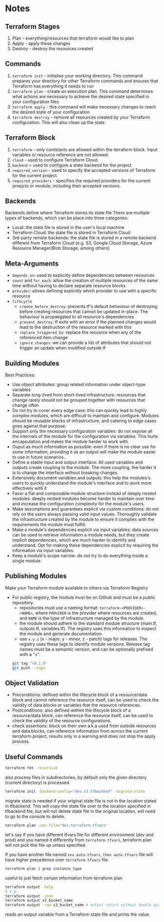 # Notes

## Terraform Stages
1. Plan - everything/resources that terraform would like to plan
2. Apply - apply these changes
3. Destroy - destroy the resources created

## Commands
1. `terraform init` - initialise your working directory. This command prepares your directory for other Terraform commands and ensures that Terraform has everything it needs to run
2. `terraform plan` - create an execution plan. This command determines what actions are necessary to achieve the desired state specified in your configuration files
3. `terraform apply` - this command will make necessary changes to reach the desired state of your configuration
4. `terraform destroy` - remove all resources created by your Terraform configuration. This will also clean up the state.

## Terraform Block
1. `terraform` - only contstants are allowed within the terraform block. Input variables or resource reference are not allowed.
2. `cloud` - used to configure Terraform Cloud.
3. `backend` = used to configure a state backend for the project
4. `required_version` - used to specify the accepted versions of Terraform for the current project.
5. `required_providers` - specifies the required providers for the current proejcts or module, including their accepted versions.

## Backends
Backends define where Terraform stores its state file
There are multiple types of backends, which can be place into three categories:
- Local: the state file is stored in the user's local machine
- Terraform Cloud: the state file is stored in Terraform Cloud
- 3rd-party remote backends: the state file is stored in a remote backend different from Terraform Cloud (e.g. S3, Google Cloud Storage, Azure Resource Manager/Blob Storage, among others)

## Meta-Arguments
- `depends_on`: used to explicitly define dependencies between resources
- `count` and `for_each`: allow the creation of multiple resources of the same time without having to declare separate resource blocks
- `provider`: allows defining explicitly which provider to use with a specific resource
- `lifecycle`
    - `create_before_destroy`: prevents tf's default behaviour of destroying before creating resources that cannot be updated in-place. The behaviour is propakgated to all resource's dependencies
    - `prevent_destroy`: tf exits with an error if the planned changes would lead to the destruction of the resource marked with this
    - `replace_triggered_by`: replace the reousrce when any of the referenced item change
    - `ignore_changes`: we can provide a list of attributes that should not trigger an update when modified outside tf

## Building Modules
Best Practices:
- Use object attributes: group related information under object-type variables
- Separate long-lived from short-lived infrastructure: resources that change rarely should not be grouped together with resources that change often
- Do not try to cover every edge case: this can quickly lead to highly complex modules, which are difficult to maintain and configure. Modules should be reusable blocks of infrastructure, and catering to edge cases goes against that purpose.
- Support only the necessary configuration variables: do not expose all the internals of the module for the configuration via variables. This hurts encapsulation and makes the module harder to work with.
- Ouput as much information as possible: even if there is no clear use for some information, providing it as an output will make the module easier to use in future scenarios.
- Define a stable input and output interface: All used variables and outputs create coupling to the module. The more coupling, the harder it is to change the interface without breaking changes. 
- Extensively document variables and outputs: this help the modules's users to quickly understand the module's interface and to work more effectively with it
- Favor a flat and composable module structure instead of deeply nested modules: deeply nested modules become harder to maintain over time and increase the configuration complexity for the module's users.
- Make assumptions and guarantees explicit via custom conditions: do not rely on the users always passing valid input values. Thoroughly validate the infrastructure created by the module to ensure it complies with the requirements the module must fulfill.
- Make a module's dependencies explicit via input variables: data sources can be used to retrieve information a module needs, but they create implicit dependencies, which are much harder to identify and understand. Opt for making these dependencies explicit by requiring the information via input variables.
- Keep a module's scope narrow: do not try to do everything inside a single module.

## Publishing Modules
Make your Terraform module available to others via Terraform Registry
- For public registry, the module must be on Github and must be a public repository.
  - repositories must use a naming format: `terraform-<PROVIDER>-<NAME>`, where `PROVIDER` is the provider where resources are created, and `NAME` is the type of infrastructure managed by the module.
  - the module should adhere to the standard module structure (main.tf, outputs.tf, variables.tf). The registry uses this information to inspect the module and generate documentation.
  - use `x.y.z` (x - major, y - minor, z - patch) tags for releases. The registry uses these tags to identify module versions. Release tag names must be a semantic version, and can be optionally prefixed with a "v".
  ```sh
  git tag "v0.1.0"
  git push --tags
  ```

## Object Validation
- Preconditions: defined within the lifecycle block of a resource/data block and cannot reference the resource itself, can be used to check the validity of data blocks or variables that the resource references.
- Postconditions: also defined withint the lifecycle block of a resource/data block, can reference the resource itself, can be used to check the validity of the resource configurations.
- check assertions: block on their own a.k.a used from outside resources and data blocks, can reference information from across the current terraform project, results only in a warning and does not stop the apply process.

## Useful Commands
```sh
terraform fmt -recursive
```
also process files in subdirectories, by default only the given directory (current directory) is processed.

```sh
terraform init -backend-config="dev.s3.tfbackend" -migrate-state
```
migrate state is needed if your original state file is not in the location stated in tfbackend. This will copy the state file over to the location specified in tfbackend file, but will not delete state file in the original location, will need to go to the console to delete.

```sh
terraform plan -var-file="dev.terraform.tfvars"
```
let's say if you have different tfvars file for different environment (dev and prod) and you named it differently from `terraform.tfvars`, terraform plan will not pick this file up unless specified.

If you have another file named `xxx.auto.tfvars`, `then auto.tfvars` file will have higher precedence over `terraform.tfvars` file.


```sh
terraform plan | grep instance_type
```
useful to just fetch certain information from terraform plan 

```sh
terraform output -help
# e.g.
terraform output -json 
terraform output s3_bucket_name
terraform output -raw s3_bucket_name # output return without double quotations
```
reads an output variable from a Terraform state file and prints the value.